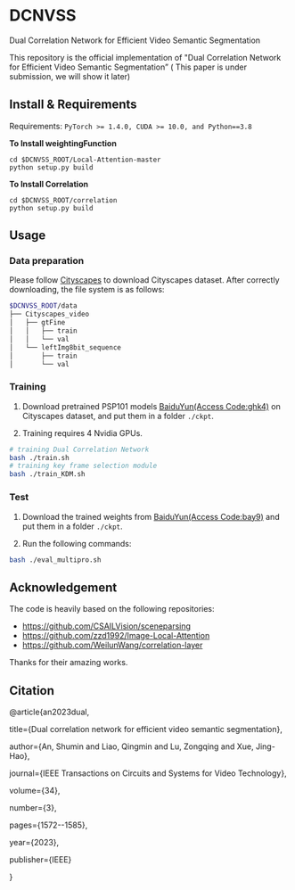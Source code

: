 # DCNVSS
Dual Correlation Network for Efficient Video Semantic Segmentation

This repository is the official implementation of "Dual Correlation Network for Efficient Video Semantic Segmentation” ( This paper is under submission, we will show it later)

## Install & Requirements
Requirements: `PyTorch >= 1.4.0, CUDA >= 10.0, and Python==3.8`

**To Install weightingFunction**
```
cd $DCNVSS_ROOT/Local-Attention-master
python setup.py build
```

**To Install Correlation**
```
cd $DCNVSS_ROOT/correlation
python setup.py build
```
## Usage
### Data preparation
Please follow [Cityscapes](https://www.cityscapes-dataset.com/) to download Cityscapes dataset. After correctly downloading, the file system is as follows:
````bash
$DCNVSS_ROOT/data
├── Cityscapes_video
│   ├── gtFine
│   │   ├── train
│   │   └── val
│   └── leftImg8bit_sequence
│       ├── train
│       └── val
````
### Training

1. Download pretrained PSP101 models [BaiduYun(Access Code:ghk4)]( https://pan.baidu.com/s/199rZZdlOhBt3ZiKbnBmCmQ) on Cityscapes dataset, and put them in a folder `./ckpt`.

2. Training requires 4 Nvidia GPUs.
````bash
# training Dual Correlation Network
bash ./train.sh
# training key frame selection module
bash ./train_KDM.sh
````
### Test
1. Download the trained weights from [BaiduYun(Access Code:bay9)]( https://pan.baidu.com/s/1Bf8Bc2KE_xO1hR6NCV1Wxw) and put them in a folder `./ckpt`.

2. Run the following commands:
````bash
bash ./eval_multipro.sh
````
## Acknowledgement
The code is heavily based on the following repositories:
- https://github.com/CSAILVision/sceneparsing
- https://github.com/zzd1992/Image-Local-Attention
- https://github.com/WeilunWang/correlation-layer

Thanks for their amazing works.

## Citation
@article{an2023dual,

  title={Dual correlation network for efficient video semantic segmentation},
  
  author={An, Shumin and Liao, Qingmin and Lu, Zongqing and Xue, Jing-Hao},
  
  journal={IEEE Transactions on Circuits and Systems for Video Technology},
  
  volume={34},
  
  number={3},
  
  pages={1572--1585},
  
  year={2023},
  
  publisher={IEEE}
  
}

